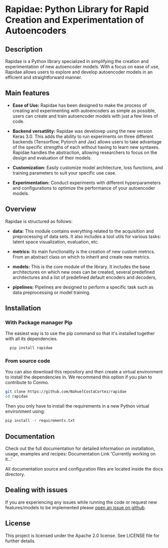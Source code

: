 # Rapidae: Python Library for Rapid Creation and Experimentation of Autoencoders

## Description

Rapidae is a Python library specialized in simplifying the creation and experimentation of new autoencoder models. With a focus on ease of use, Rapidae allows users to explore and develop autoencoder models in an efficient and straightforward manner.

## Main features

- **Ease of Use:** Rapidae has been designed to make the process of creating and experimenting with autoencoders as simple as possible, users can create and train autoencoder models with just a few lines of code.

- **Backend versatility:** Rapidae was develovep using the new version Keras 3.0. This adds the ability to run experiments on three different backends (Tensorflow, Pytorch and Jax) allows users to take advantage of the specific strengths of each without having to learn new syntaxes. Rapidae handles the abstraction, allowing researchers to focus on the design and evaluation of their models.

- **Customization:** Easily customize model architecture, loss functions, and training parameters to suit your specific use case.

- **Experimentation:** Conduct experiments with different hyperparameters and configurations to optimize the performance of your autoencoder models.

## Overview

Rapidae is structured as follows:

- **data:** This module contains everything related to the acquisition and preprocessing of data sets. It also includes a tool utils for various tasks: latent space visualization, evaluation, etc.

- **metrics:** Its main functionality is the creation of new custom metrics. From an abstract class on which to inherit and create new metrics.

- **models:** This is the core module of the library. It includes the base architectures on which new ones can be created, several predefined architectures and a list of predefined default encoders and decoders,

- **pipelines:** Pipelines are designed to perform a specific task such as data preprocessing or model training. 

## Installation

### With Package manager Pip
The easiest way is to use the pip command so that it's installed together with all its dependencies.

```bash
  pip install rapidae
```

### From source code
You can also download this repository and then create a virtual environment to install the dependencies in.
We recommend this option if you plan to contribute to Conmo.

```bash
git clone https://github.com/NahuelCostaCortez/rapidae
cd rapidae
```

Then you only have to install the requirements in a new Python virtual environment using:

```bash
pip install -r requirements.txt
```

## Documentation

Check out the full documentation for detailed information on installation, usage, examples and recipes: Documentation Link
'Currently working on it...'

All documentation source and configuration files are located inside the docs directory.


## Dealing with issues

If you are experiencing any issues while running the code or request new features/models to be implemented please [open an issue on github](https://github.com/NahuelCostaCortez/rapidae/issues).


## License

This project is licensed under the Apache 2.0 license. See LICENSE file for further details.